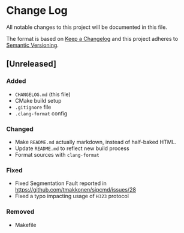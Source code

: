 # Change Log
All notable changes to this project will be documented in this file.

The format is based on [Keep a Changelog](http://keepachangelog.com/)
and this project adheres to [Semantic Versioning](http://semver.org/).

## [Unreleased]
### Added
- `CHANGELOG.md` (this file)
- CMake build setup
- `.gitignore` file
- `.clang-format` config

### Changed
- Make `README.md` actually markdown, instead of half-baked HTML.
- Update `README.md` to reflect new build process
- Format sources with `clang-format`

### Fixed
- Fixed Segmentation Fault reported in https://github.com/tmakkonen/sipcmd/issues/28
- Fixed a typo impacting usage of `H323` protocol

### Removed
- Makefile
